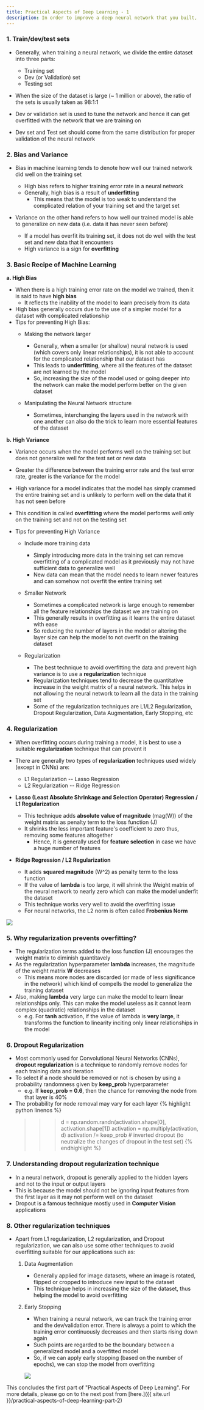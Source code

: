```yaml
---
title: Practical Aspects of Deep Learning - 1
description: In order to improve a deep neural network that you built, you need to understand the practical aspects of Deep Learning and Neural Networks.
---
```


### 1. Train/dev/test sets

- Generally, when training a neural network, we divide the entire dataset into three parts:
    - Training set
    - Dev (or Validation) set
    - Testing set

- When the size of the dataset is large (~ 1 million or above), the ratio of the sets is usually taken as 98:1:1

- Dev or validation set is used to tune the network and hence it can get overfitted with the network that we are training on

- Dev set and Test set should come from the same distribution for proper validation of the neural network


### 2. Bias and Variance

- Bias in machine learning tends to denote how well our trained network did well on the training set
    - High bias refers to higher training error rate in a neural network
    - Generally, high bias is a result of **underfitting**
        - This means that the model is too weak to understand the complicated relation of your training set and the target set

- Variance on the other hand refers to how well our trained model is able to generalize on new data (i.e. data it has never seen before)
    - If a model has overfit its training set, it does not do well with the test set and new data that it encounters
    - High variance is a sign for **overfitting**

### 3. Basic Recipe of Machine Learning

**a. High Bias**

- When there is a high training error rate on the model we trained, then it is said to have **high bias**
    - It reflects the inability of the model to learn precisely from its data
- High bias generally occurs due to the use of a simpler model for a dataset with complicated relationship
- Tips for preventing High Bias:
    - Making the network larger
        - Generally, when a smaller (or shallow) neural network is used (which covers only linear relationships), it is not able to account for the complicated relationship that our dataset has
        - This leads to **underfitting**, where all the features of the dataset are not learned by the model
        - So, increasing the size of the model used or going deeper into the network can make the model perform better on the given dataset

    - Manipulating the Neural Network structure
        - Sometimes, interchanging the layers used in the network with one another can also do the trick to learn more essential features of the dataset


**b. High Variance**

- Variance occurs when the model performs well on the training set but does not generalize well for the test set or new data
- Greater the difference between the training error rate and the test error rate, greater is the variance for the model
- High variance for a model indicates that the model has simply crammed the entire training set and is unlikely to perform well on the data that it has not seen before
- This condition is called **overfitting** where the model performs well only on the training set and not on the testing set

- Tips for preventing High Variance
    - Include more training data
        - Simply introducing more data in the training set can remove overfitting of a complicated model as it previously may not have sufficient data to generalize well
        - New data can mean that the model needs to learn newer features and can somehow not overfit the entire training set

    - Smaller Network
        - Sometimes a complicated network is large enough to remember all the feature relationships the dataset we are training on
        - This generally results in overfitting as it learns the entire dataset with ease
        - So reducing the number of layers in the model or altering the layer size can help the model to not overfit on the training dataset

    - Regularization
        - The best technique to avoid overfitting the data and prevent high variance is to use a **regularization** technique
        - Regularization techniques tend to decrease the quantitative increase in the weight matrix of a neural network. This helps in not allowing the neural network to learn all the data in the training set
        - Some of the regularization techniques are L1/L2 Regularization, Dropout Regularization, Data Augmentation, Early Stopping, etc

### 4. Regularization

- When overfitting occurs during training a model, it is best to use a suitable **regularization** technique that can prevent it
- There are generally two types of **regularization** techniques used widely (except in CNNs) are:
    - L1 Regularization -- Lasso Regression
    - L2 Regularization -- Ridge Regression

- **Lasso (Least Absolute Shrinkage and Selection Operator) Regression / L1 Regularization**
    - This technique adds **absolute value of magnitude** (mag(W)) of the weight matrix as penalty term to the loss function (J)
    - It shrinks the less important feature's coefficient to zero thus, removing some features altogether
        - Hence, it is generally used for **feature selection** in case we have a huge number of features
- **Ridge Regression / L2 Regularization**
    - It adds **squared magnitude** (W^2) as penalty term to the loss function
    - If the value of **lambda** is too large, it will shrink the Weight matrix of the neural network to nearly zero which can make the model underfit the dataset
    - This technique works very well to avoid the overfitting issue
    - For neural networks, the L2 norm is often called **Frobenius Norm**


![](https://i.ibb.co/jgC2rT1/Screenshot-from-2019-05-15-20-08-36.png)

### 5. Why regularization prevents overfitting?

- The regularization terms added to the loss function (J) encourages the weight matrix to diminish quantitavely
- As the regularization hyperparameter **lambda** increases, the magnitude of the weight matrix **W** decreases
    - This means more nodes are discarded (or made of less significance in the network) which kind of compells the model to generalize the training dataset
- Also, making **lambda** very large can make the model to learn linear relationships only. This can make the model useless as it cannot learn complex (quadratic) relationships in the dataset
    - e.g. For **tanh** activation, if the value of lambda is **very large**, it transforms the function to linearity inciting only linear relationships in the model

### 6. Dropout Regularization

- Most commonly used for Convolutional Neural Networks (CNNs), **dropout regularization** is a technique to randomly remove nodes for each training data and iteration
- To select if a node should be removed or not is chosen by using a probability randomness given by **keep_prob** hyperparameter
    - e.g. If **keep_prob = 0.6**, then the chance for removing the node from that layer is 40%
- The probability for node removal may vary for each layer
{% highlight python linenos %}
    >>> d = np.random.randn(activation.shape[0], activation.shape[1])
    >>> activation = np.multiply(activation, d)
    >>> activation /= keep_prob   # inverted dropout (to neutralize the changes of dropout in the test set)
{% endhighlight %}

### 7. Understanding dropout regularization technique

- In a neural network, dropout is generally applied to the hidden layers and not to the input or output layers
- This is because the model should not be ignoring input features from the first layer as it may not perform well on the dataset
- Dropout is a famous technique mostly used in **Computer Vision** applications

### 8. Other regularization techniques

- Apart from L1 regularization, L2 regularization, and Dropout regularization, we can also use some other techniques to avoid overfitting suitable for our applications such as:
    1. Data Augmentation
        -  Generally applied for image datasets, where an image is rotated, flipped or cropped to introduce new input to the dataset
        - This technique helps in increasing the size of the dataset, thus helping the model to avoid overfitting

    2. Early Stopping
        - When training a neural network, we can track the training error and the dev/validation error. There is always a point to which the training error continuously decreases and then starts rising down again
        - Such points are regarded to be the boundary between a generalized model and a overfitted model
        - So, if we can apply early stopping (based on the number of epochs), we can stop the model from overfitting

        ![](https://i.ibb.co/y5NYXjC/Screenshot-from-2019-05-23-20-31-23.png)


This concludes the first part of "Practical Aspects of Deep Learning". For more details, please go on to the next
post from [here.]({{ site.url }}/practical-aspects-of-deep-learning-part-2)